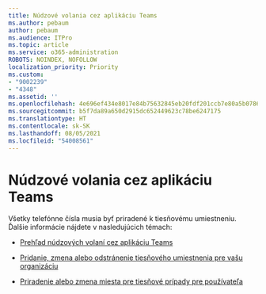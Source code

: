 ```yaml
---
title: Núdzové volania cez aplikáciu Teams
ms.author: pebaum
author: pebaum
ms.audience: ITPro
ms.topic: article
ms.service: o365-administration
ROBOTS: NOINDEX, NOFOLLOW
localization_priority: Priority
ms.custom:
- "9002239"
- "4348"
ms.assetid: ''
ms.openlocfilehash: 4e696ef434e8017e84b75632845eb20fdf201ccb7e80a5b07864b8848b891c69
ms.sourcegitcommit: b5f7da89a650d2915dc652449623c78be6247175
ms.translationtype: HT
ms.contentlocale: sk-SK
ms.lasthandoff: 08/05/2021
ms.locfileid: "54008561"
---
```

# <a name="teams-emergency-calling"></a>Núdzové volania cez aplikáciu Teams

Všetky telefónne čísla musia byť priradené k tiesňovému umiestneniu. Ďalšie informácie nájdete v nasledujúcich témach:

- [Prehľad núdzových volaní cez aplikáciu Teams](https://docs.microsoft.com/MicrosoftTeams/what-are-emergency-locations-addresses-and-call-routing)

- [Pridanie, zmena alebo odstránenie tiesňového umiestnenia pre vašu organizáciu](https://docs.microsoft.com/MicrosoftTeams/add-change-remove-emergency-location-organization)

- [Priradenie alebo zmena miesta pre tiesňové prípady pre používateľa](https://docs.microsoft.com/MicrosoftTeams/assign-change-emergency-location-user)
